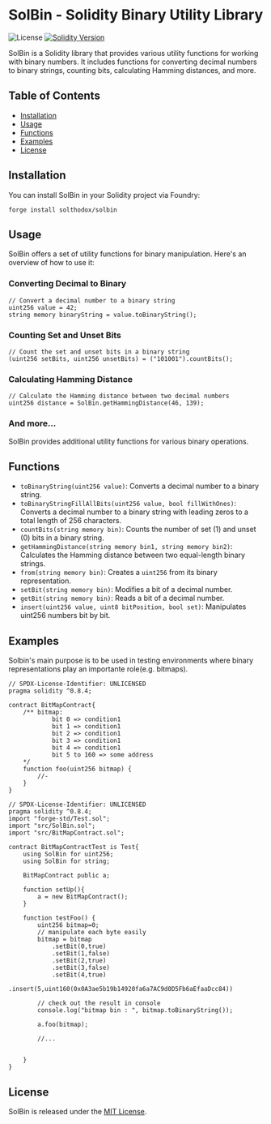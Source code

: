 # SolBin - Solidity Binary Utility Library

![License](https://img.shields.io/badge/license-MIT-blue)
[![Solidity Version](https://img.shields.io/badge/solidity-%5E0.8.4-brightgreen)](https://soliditylang.org/)

SolBin is a Solidity library that provides various utility functions for working with binary numbers. It includes functions for converting decimal numbers to binary strings, counting bits, calculating Hamming distances, and more.

## Table of Contents

- [Installation](#installation)
- [Usage](#usage)
- [Functions](#functions)
- [Examples](#examples)
- [License](#license)

## Installation

You can install SolBin in your Solidity project via Foundry:

```shell
forge install solthodox/solbin
```

## Usage

SolBin offers a set of utility functions for binary manipulation. Here's an overview of how to use it:

### Converting Decimal to Binary

```solidity
// Convert a decimal number to a binary string
uint256 value = 42;
string memory binaryString = value.toBinaryString();
```

### Counting Set and Unset Bits

```solidity
// Count the set and unset bits in a binary string
(uint256 setBits, uint256 unsetBits) = ("101001").countBits();
```

### Calculating Hamming Distance

```solidity
// Calculate the Hamming distance between two decimal numbers
uint256 distance = SolBin.getHammingDistance(46, 139);
```

### And more...

SolBin provides additional utility functions for various binary operations.

## Functions

- `toBinaryString(uint256 value)`: Converts a decimal number to a binary string.
- `toBinaryStringFillAllBits(uint256 value, bool fillWithOnes)`: Converts a decimal number to a binary string with leading zeros to a total length of 256 characters.
- `countBits(string memory bin)`: Counts the number of set (1) and unset (0) bits in a binary string.
- `getHammingDistance(string memory bin1, string memory bin2)`: Calculates the Hamming distance between two equal-length binary strings.
- `from(string memory bin)`: Creates a `uint256` from its binary representation.
- `setBit(string memory bin)`: Modifies a bit of a decimal number.
- `getBit(string memory bin)`: Reads a bit of a decimal number.
- `insert(uint256 value, uint8 bitPosition, bool set)`: Manipulates uint256 numbers bit by bit.

## Examples

Solbin's main purpose is to be used in testing environments where binary representations play an importante role(e.g. bitmaps).

```solidity
// SPDX-License-Identifier: UNLICENSED
pragma solidity ^0.8.4;

contract BitMapContract{
    /** bitmap:
            bit 0 => condition1
            bit 1 => condition1
            bit 2 => condition1
            bit 3 => condition1
            bit 4 => condition1
            bit 5 to 160 => some address
    */
    function foo(uint256 bitmap) {
        //-
    }
}

```

```solidity
// SPDX-License-Identifier: UNLICENSED
pragma solidity ^0.8.4;
import "forge-std/Test.sol";
import "src/SolBin.sol";
import "src/BitMapContract.sol";

contract BitMapContractTest is Test{
    using SolBin for uint256;
    using SolBin for string;

    BitMapContract public a;

    function setUp(){
        a = new BitMapContract();
    }

    function testFoo() {
        uint256 bitmap=0;
        // manipulate each byte easily
        bitmap = bitmap
            .setBit(0,true)
            .setBit(1,false)
            .setBit(2,true)
            .setBit(3,false)
            .setBit(4,true)
            .insert(5,uint160(0x0A3ae5b19b14920fa6a7AC9d0D5Fb6aEfaaDcc84))

        // check out the result in console
        console.log("bitmap bin : ", bitmap.toBinaryString());

        a.foo(bitmap);

        //...


    }
}

```

## License

SolBin is released under the [MIT License](LICENSE).

